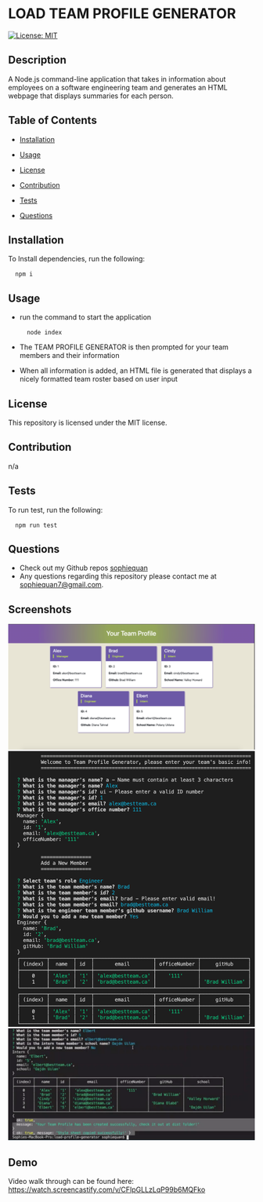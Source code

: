 # LOAD TEAM PROFILE GENERATOR
[![License: MIT](https://img.shields.io/badge/license-MIT-green)](https://opensource.org/licenses/MIT)

## Description
A Node.js command-line application that takes in information about employees on a software engineering team and generates an HTML webpage that displays summaries for each person.

## Table of Contents
  * [Installation](#installation)

  * [Usage](#usage)

  * [License](#license)

  * [Contribution](#contribution)
  
  * [Tests](#tests)

  * [Questions](#questions)

## Installation
To Install dependencies, run the following: 
 
      npm i

## Usage
* run the command to start the application

        node index

* The TEAM PROFILE GENERATOR is then prompted for your team members and their information 
* When all information is added, an HTML file is generated that displays a nicely formatted team roster based on user input


## License
This repository is licensed under the MIT license.

## Contribution
n/a

## Tests
To run test, run the following:
 
      npm run test

## Questions
- Check out my Github repos [sophiequan](https://github.com/sophiequan)
- Any questions regarding this repository please contact me at [sophiequan7@gmail.com](mailto:sophiequan7@gmail.com).

## Screenshots
![screen shot team profile generator #1](src/images/screenshot.png?raw=true "team profile generator web screenshot")
![screen shot team profile generator #2](src/images/screenshot2.png?raw=true "team profile generator terminal demo screenshot #2")
![screen shot team profile generator #3](src/images/screenshot3.png?raw=true "team profile generator terminal demo screenshot #3")


## Demo
Video walk through can be found here:
https://watch.screencastify.com/v/CFIpGLLzLqP99b6MQFko